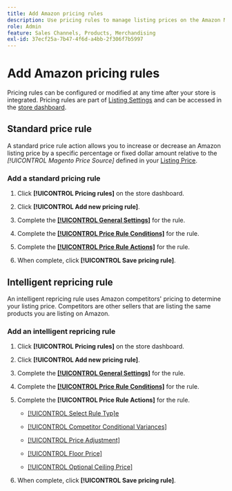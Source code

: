 ```yaml
---
title: Add Amazon pricing rules
description: Use pricing rules to manage listing prices on the Amazon Marketplace for your Commerce product catalog.
role: Admin
feature: Sales Channels, Products, Merchandising
exl-id: 37ecf25a-7b47-4f6d-a4bb-2f306f7b5997
---
```

# Add Amazon pricing rules

Pricing rules can be configured or modified at any time after your store is integrated. Pricing rules are part of [Listing Settings](./listing-settings.md) and can be accessed in the [store dashboard](./amazon-store-dashboard.md).

## Standard price rule

A standard price rule action allows you to increase or decrease an Amazon listing price by a specific percentage or fixed dollar amount relative to the **[!UICONTROL Magento Price Source*]* defined in your [Listing Price](./listing-price.md).

### Add a standard pricing rule

1. Click **[!UICONTROL Pricing rules]** on the store dashboard.

1. Click **[!UICONTROL Add new pricing rule]**.

1. Complete the **[[!UICONTROL General Settings]](./pricing-rule-general-settings.md)** for the rule.

1. Complete the **[[!UICONTROL Price Rule Conditions]](./pricing-rule-conditions.md)** for the rule.

1. Complete the **[[!UICONTROL Price Rule Actions]](./standard-price-rules.md)** for the rule.

1. When complete, click **[!UICONTROL Save pricing rule]**.

## Intelligent repricing rule

An intelligent repricing rule uses Amazon competitors' pricing to determine your listing price. Competitors are other sellers that are listing the same products you are listing on Amazon.

### Add an intelligent repricing rule

1. Click **[!UICONTROL Pricing rules]** on the store dashboard.

1. Click **[!UICONTROL Add new pricing rule]**.

1. Complete the **[[!UICONTROL General Settings]](./pricing-rule-general-settings.md)** for the rule.

1. Complete the **[[!UICONTROL Price Rule Conditions]](./pricing-rule-conditions.md)** for the rule.

1. Complete the **[!UICONTROL Price Rule Actions]** for the rule.

    - [[!UICONTROL Select Rule Typ]e](./intelligent-repricing-rules.md)

    - [[!UICONTROL Competitor Conditional Variances]](./competitor-conditional-variances.md)

    - [[!UICONTROL Price Adjustment]](./price-adjustment.md)

    - [[!UICONTROL Floor Price]](./floor-price.md)

    - [[!UICONTROL Optional Ceiling Price]](./optional-ceiling-price.md)

1. When complete, click **[!UICONTROL Save pricing rule]**.
